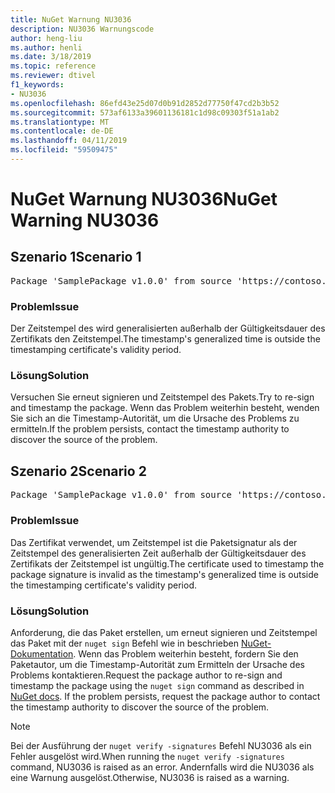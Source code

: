 ```yaml
---
title: NuGet Warnung NU3036
description: NU3036 Warnungscode
author: heng-liu
ms.author: henli
ms.date: 3/18/2019
ms.topic: reference
ms.reviewer: dtivel
f1_keywords:
- NU3036
ms.openlocfilehash: 86efd43e25d07d0b91d2852d77750f47cd2b3b52
ms.sourcegitcommit: 573af6133a39601136181c1d98c09303f51a1ab2
ms.translationtype: MT
ms.contentlocale: de-DE
ms.lasthandoff: 04/11/2019
ms.locfileid: "59509475"
---
```

# <a name="nuget-warning-nu3036"></a><span data-ttu-id="ddd06-103">NuGet Warnung NU3036</span><span class="sxs-lookup"><span data-stu-id="ddd06-103">NuGet Warning NU3036</span></span>

## <a name="scenario-1"></a><span data-ttu-id="ddd06-104">Szenario 1</span><span class="sxs-lookup"><span data-stu-id="ddd06-104">Scenario 1</span></span>

<pre>Package 'SamplePackage v1.0.0' from source 'https://contoso.com/index.json': The timestamp's generalized time is outside the timestamping certificate's validity period.</pre>

### <a name="issue"></a><span data-ttu-id="ddd06-105">Problem</span><span class="sxs-lookup"><span data-stu-id="ddd06-105">Issue</span></span>

<span data-ttu-id="ddd06-106">Der Zeitstempel des wird generalisierten außerhalb der Gültigkeitsdauer des Zertifikats den Zeitstempel.</span><span class="sxs-lookup"><span data-stu-id="ddd06-106">The timestamp's generalized time is outside the timestamping certificate's validity period.</span></span>


### <a name="solution"></a><span data-ttu-id="ddd06-107">Lösung</span><span class="sxs-lookup"><span data-stu-id="ddd06-107">Solution</span></span>

<span data-ttu-id="ddd06-108">Versuchen Sie erneut signieren und Zeitstempel des Pakets.</span><span class="sxs-lookup"><span data-stu-id="ddd06-108">Try to re-sign and timestamp the package.</span></span> <span data-ttu-id="ddd06-109">Wenn das Problem weiterhin besteht, wenden Sie sich an die Timestamp-Autorität, um die Ursache des Problems zu ermitteln.</span><span class="sxs-lookup"><span data-stu-id="ddd06-109">If the problem persists, contact the timestamp authority to discover the source of the problem.</span></span>



## <a name="scenario-2"></a><span data-ttu-id="ddd06-110">Szenario 2</span><span class="sxs-lookup"><span data-stu-id="ddd06-110">Scenario 2</span></span>

<pre>Package 'SamplePackage v1.0.0' from source 'https://contoso.com/index.json': The primary signature's timestamp's generalized time is outside the timestamping certificate's validity period.</pre>

### <a name="issue"></a><span data-ttu-id="ddd06-111">Problem</span><span class="sxs-lookup"><span data-stu-id="ddd06-111">Issue</span></span>

<span data-ttu-id="ddd06-112">Das Zertifikat verwendet, um Zeitstempel ist die Paketsignatur als der Zeitstempel des generalisierten Zeit außerhalb der Gültigkeitsdauer des Zertifikats der Zeitstempel ist ungültig.</span><span class="sxs-lookup"><span data-stu-id="ddd06-112">The certificate used to timestamp the package signature is invalid as the timestamp's generalized time is outside the timestamping certificate's validity period.</span></span>


### <a name="solution"></a><span data-ttu-id="ddd06-113">Lösung</span><span class="sxs-lookup"><span data-stu-id="ddd06-113">Solution</span></span>

<span data-ttu-id="ddd06-114">Anforderung, die das Paket erstellen, um erneut signieren und Zeitstempel das Paket mit der `nuget sign` Befehl wie in beschrieben [NuGet-Dokumentation](https://docs.microsoft.com/en-us/nuget/create-packages/sign-a-package). Wenn das Problem weiterhin besteht, fordern Sie den Paketautor, um die Timestamp-Autorität zum Ermitteln der Ursache des Problems kontaktieren.</span><span class="sxs-lookup"><span data-stu-id="ddd06-114">Request the package author to re-sign and timestamp the package using the `nuget sign` command as described in [NuGet docs](https://docs.microsoft.com/en-us/nuget/create-packages/sign-a-package). If the problem persists, request the package author to contact the timestamp authority to discover the source of the problem.</span></span>


> [!Note]
> <span data-ttu-id="ddd06-115">Bei der Ausführung der `nuget verify -signatures` Befehl NU3036 als ein Fehler ausgelöst wird.</span><span class="sxs-lookup"><span data-stu-id="ddd06-115">When running the `nuget verify -signatures` command, NU3036 is raised as an error.</span></span> <span data-ttu-id="ddd06-116">Andernfalls wird die NU3036 als eine Warnung ausgelöst.</span><span class="sxs-lookup"><span data-stu-id="ddd06-116">Otherwise, NU3036 is raised as a warning.</span></span>